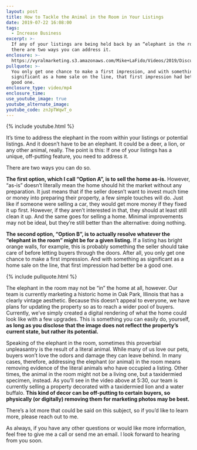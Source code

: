 ```yaml
---
layout: post
title: How to Tackle the Animal in the Room in Your Listings
date: 2019-07-22 16:08:00
tags:
  - Increase Business
excerpt: >-
  If any of your listings are being held back by an “elephant in the room,”
  there are two ways you can address it.
enclosure: >-
  https://vyralmarketing.s3.amazonaws.com/Mike+LaFido/Videos/2019/Discussing+The+Animal+In+The+Room+_+Luxury+Listing+Specialist.mp4
pullquote: >-
  You only get one chance to make a first impression, and with something as
  significant as a home sale on the line, that first impression had better be a
  good one.
enclosure_type: video/mp4
enclosure_time:
use_youtube_image: true
youtube_alternate_image:
youtube_code: znJpTWqwT_o
---
```


{% include youtube.html %}

It’s time to address the elephant in the room within your listings or potential listings. And it doesn’t have to be an elephant. It could be a deer, a lion, or any other animal, really. The point is this: If one of your listings has a unique, off-putting feature, you need to address it.&nbsp;

There are two ways you can do so.&nbsp;

**The first option, which I call “Option A”, is to sell the home as-is.** However, “as-is” doesn’t literally mean the home should hit the market without any preparation. It just means that if the seller doesn’t want to invest much time or money into preparing their property, a few simple touches will do. Just like if someone were selling a car, they would get more money if they fixed it up first. However, if they aren’t interested in that, they should at least still clean it up. And the same goes for selling a home. Minimal improvements may not be ideal, but they’re still better than the alternative: doing nothing.&nbsp;

**The second option, “Option B”, is to actually resolve whatever the “elephant in the room” might be for a given listing.** If a listing has bright orange walls, for example, this is probably something the seller should take care of before letting buyers through the doors. After all, you only get one chance to make a first impression. And with something as significant as a home sale on the line, that first impression had better be a good one.&nbsp;

{% include pullquote.html %}

The elephant in the room may not be “in” the home at all, however. Our team is currently marketing a historic home in Oak Park, Illinois that has a clearly vintage aesthetic. Because this doesn’t appeal to everyone, we have plans for updating the property so as to reach a wider pool of buyers. Currently, we’ve simply created a digital rendering of what the home could look like with a few upgrades. This is something you can easily do, yourself, **as long as you disclose that the image does not reflect the property’s current state, but rather its potential.**&nbsp;

Speaking of the elephant in the room, sometimes this proverbial unpleasantry is the result of a literal animal. While many of us love our pets, buyers won’t love the odors and damage they can leave behind. In many cases, therefore, addressing the elephant (or animal) in the room means removing evidence of the literal animals who have occupied a listing. Other times, the animal in the room might not be a living one, but a taxidermied specimen, instead. As you’ll see in the video above at 5:30, our team is currently selling a property decorated with a taxidermied lion and a water buffalo. **This kind of decor can be off-putting to certain buyers, so physically (or digitally) removing them for marketing photos may be best.**

There’s a lot more that could be said on this subject, so if you’d like to learn more, please reach out to me.

As always, if you have any other questions or would like more information, feel free to give me a call or send me an email. I look forward to hearing from you soon.<br>&nbsp;